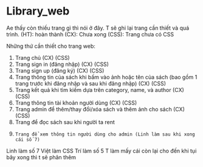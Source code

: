 ﻿# Library_web
Ae thấy còn thiếu trang gì thì nói ở đây. T sẽ ghi lại trang cần thiết và quá trình.
(HT): hoàn thành
(CX): Chưa xong
(CSS): Trang chưa có CSS

Những thứ cần thiết cho trang web:
1.    Trang chủ (CX) (CSS)
2.    Trang sign in (đăng nhập) (CX) (CSS)
3.    Trang sign up (đăng ký) (CX) (CSS)
4.    Trang thông tin của sách khi bấm vào ảnh hoặc tên của sách (bao gồm 1 trang trước khi đăng nhập và sau khi đăng nhập) (CX) (CSS)
5.    Trang kết quả khi tìm kiếm dựa trên category, name, và author (CX) (CSS)
6.    Trang thông tin tài khoản người dùng (CX) (CSS)
7.    Trang admin để thêm/thay đổi/xóa sách và thêm ảnh cho sách (CX) (CSS)
8.    Trang để đọc sách sau khi người ta rent
9.     Trang để xem thông tin người dùng cho admin (Linh làm sau khi xong cái số 7)

Linh làm số 7
Việt làm CSS
Trí làm số 5
T làm mấy cái còn lại cho đến khi tụi bây xong thì t sẽ phân thêm 
